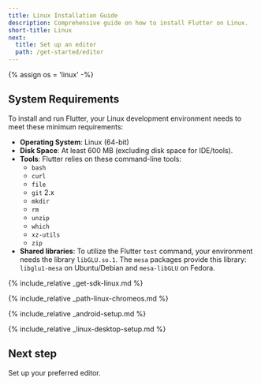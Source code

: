 ```yaml
---
title: Linux Installation Guide
description: Comprehensive guide on how to install Flutter on Linux.
short-title: Linux
next:
  title: Set up an editor
  path: /get-started/editor
---
```


{% assign os = 'linux' -%}

## System Requirements

To install and run Flutter,
your Linux development environment needs to meet these minimum requirements:

- **Operating System**: Linux (64-bit)
- **Disk Space**: At least 600 MB (excluding disk space for IDE/tools).
- **Tools**: Flutter relies on these command-line tools:
  - `bash`
  - `curl`
  - `file`
  - `git` 2.x
  - `mkdir`
  - `rm`
  - `unzip`
  - `which`
  - `xz-utils`
  - `zip`
- **Shared libraries**: To utilize the Flutter `test` command,
  your environment needs the library `libGLU.so.1`.
  The `mesa` packages provide this library:
  `libglu1-mesa` on Ubuntu/Debian and `mesa-libGLU` on Fedora.

{% include_relative _get-sdk-linux.md %}

{% include_relative _path-linux-chromeos.md %}

{% include_relative _android-setup.md %}

{% include_relative _linux-desktop-setup.md %}

## Next step

Set up your preferred editor.
